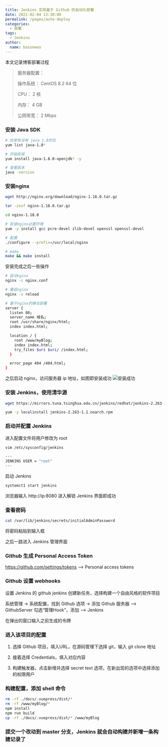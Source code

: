 ```yaml
---
title: Jenkins 实现基于 Github 的自动化部署
date: 2021-02-04 13:30:00
permalink: /pages/auto-deploy
categories: 
  - 部署
tags: 
  - Jenkins
author: 
  name: basonwoo
---
```


本文记录博客部署过程

> 服务器配置：
>
> 操作系统： CentOS 8.2 64 位
>
> CPU： 2 核
>
>  内存： 4 GB
>
>  公网带宽： 2 Mbps

### 安装 Java SDK
```bash
# 检索有没有 java 1.8的包
yum list java-1.8*

# 开始安装
yum install java-1.8.0-openjdk* -y

# 查看版本
java -version
```

### 安装nginx
```bash
wget http://nginx.org/download/nginx-1.18.0.tar.gz

tar -zxvf nginx-1.18.0.tar.gz

cd nginx-1.18.0

# 安装nginx必要环境
yum -y install gcc pcre-devel zlib-devel openssl openssl-devel

# 配置
./configure --prefix=/usr/local/nginx

# make
make && make install
```

安装完成之后一些操作
```bash
# 启动nginx
nginx -c nginx.conf

# 重启nginx
nginx -s reload

# 基于nginx的静态部署
server {
  listen 80;
  server_name 域名;
  root /usr/share/nginx/html;
  index index.html;

  location / {
    root /www/myBlog;
    index index.html;
    try_files $uri $uri/ /index.html;
  }

  error_page 404 /404.html;
}
```

之后启动 nginx，访问服务器 ip 地址，如图即安装成功
![安装成功](/img/nginx_installed.png)

### 安装 Jenkins，使用清华源
```bash
wget https://mirrors.tuna.tsinghua.edu.cn/jenkins/redhat/jenkins-2.263-1.1.noarch.rpm

yum -y localinstall jenkins-2.263-1.1.noarch.rpm
```
### 启动并配置 Jenkins
进入配置文件将用户修改为 root
```bash
vim /etc/sysconfig/jenkins

···
JENKINS USER = "root"
···
```
启动 Jenkins
```bash
systemct1 start jenkins
```

浏览器输入 http://ip:8080 进入解锁 Jenkins 界面即成功

### 查看密码
```bash
cat /var/lib/jenkins/secrets/initialAdminPassword
```
将密码粘贴到输入框

之后一路进入 Jenkins 管理界面

### Github 生成 Personal Access Token

https://github.com/settings/tokens --> Personal access tokens

### Github 设置 webhooks

设置 Jenkins 的 github
jenkins 创建新任务，选择构建一个自由风格的软件项目

系统管理 -> 系统配置，找到 Github 选项 -> 添加 Github 服务器 --> GithubServer
勾选“管理Hook”，添加 --> Jenkins

在弹出的窗口输入之前生成的令牌

### 进入该项目的配置

1. 选择 Github 项目，填入URL，在源码管理下选择 git，输入 git clone 地址

2. 接着选择 Credentials，填入对应内容

3. 构建触发器，点击新增并选择 secret text 选项，在新出现的选项中选择添加的权限用户

### 构建配置，添加 shell 命令

```bash
rm -rf ./docs/.vuepress/dist/*
rm -rf /www/myBlog/*
npm install
npm run build
cp -rf ./docs/.vuepress/dist/* /www/myBlog
```
### 提交一个改动到 master 分支，Jenkins 就会自动构建并新增一条构建记录了
